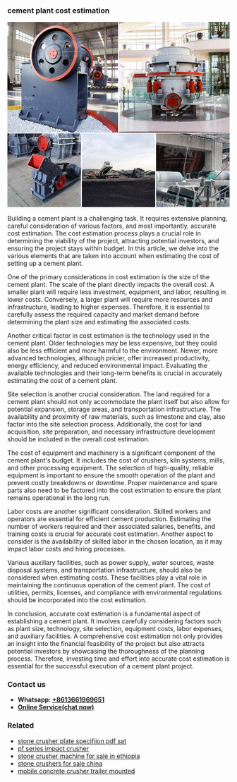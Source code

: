 <h3>cement plant cost estimation</h3><img src='1702952978.jpg' alt=''><p>Building a cement plant is a challenging task. It requires extensive planning, careful consideration of various factors, and most importantly, accurate cost estimation. The cost estimation process plays a crucial role in determining the viability of the project, attracting potential investors, and ensuring the project stays within budget. In this article, we delve into the various elements that are taken into account when estimating the cost of setting up a cement plant.</p><p>One of the primary considerations in cost estimation is the size of the cement plant. The scale of the plant directly impacts the overall cost. A smaller plant will require less investment, equipment, and labor, resulting in lower costs. Conversely, a larger plant will require more resources and infrastructure, leading to higher expenses. Therefore, it is essential to carefully assess the required capacity and market demand before determining the plant size and estimating the associated costs.</p><p>Another critical factor in cost estimation is the technology used in the cement plant. Older technologies may be less expensive, but they could also be less efficient and more harmful to the environment. Newer, more advanced technologies, although pricier, offer increased productivity, energy efficiency, and reduced environmental impact. Evaluating the available technologies and their long-term benefits is crucial in accurately estimating the cost of a cement plant.</p><p>Site selection is another crucial consideration. The land required for a cement plant should not only accommodate the plant itself but also allow for potential expansion, storage areas, and transportation infrastructure. The availability and proximity of raw materials, such as limestone and clay, also factor into the site selection process. Additionally, the cost for land acquisition, site preparation, and necessary infrastructure development should be included in the overall cost estimation.</p><p>The cost of equipment and machinery is a significant component of the cement plant's budget. It includes the cost of crushers, kiln systems, mills, and other processing equipment. The selection of high-quality, reliable equipment is important to ensure the smooth operation of the plant and prevent costly breakdowns or downtime. Proper maintenance and spare parts also need to be factored into the cost estimation to ensure the plant remains operational in the long run.</p><p>Labor costs are another significant consideration. Skilled workers and operators are essential for efficient cement production. Estimating the number of workers required and their associated salaries, benefits, and training costs is crucial for accurate cost estimation. Another aspect to consider is the availability of skilled labor in the chosen location, as it may impact labor costs and hiring processes.</p><p>Various auxiliary facilities, such as power supply, water sources, waste disposal systems, and transportation infrastructure, should also be considered when estimating costs. These facilities play a vital role in maintaining the continuous operation of the cement plant. The cost of utilities, permits, licenses, and compliance with environmental regulations should be incorporated into the cost estimation.</p><p>In conclusion, accurate cost estimation is a fundamental aspect of establishing a cement plant. It involves carefully considering factors such as plant size, technology, site selection, equipment costs, labor expenses, and auxiliary facilities. A comprehensive cost estimation not only provides an insight into the financial feasibility of the project but also attracts potential investors by showcasing the thoroughness of the planning process. Therefore, investing time and effort into accurate cost estimation is essential for the successful execution of a cement plant project.</p><h3>Contact us</h3><ul><li><strong>Whatsapp:&nbsp;<a href="https://wa.me/8613661969651">+8613661969651</a></strong></li><li><a href="https://swt.shibang-china.com/?git&amp;zhl&amp;cement plant cost estimation"><strong>Online Service(chat now)</strong></a></li></ul><h3>Related</h3><ul><li><a href='stone crusher plate specifiion pdf sat.md'>stone crusher plate specifiion pdf sat</a></li><li><a href='pf series impact crusher.md'>pf series impact crusher</a></li><li><a href='stone crusher machine for sale in ethiopia.md'>stone crusher machine for sale in ethiopia</a></li><li><a href='stone crushers for sale china.md'>stone crushers for sale china</a></li><li><a href='mobile concrete crusher trailer mounted.md'>mobile concrete crusher trailer mounted</a></li></ul>